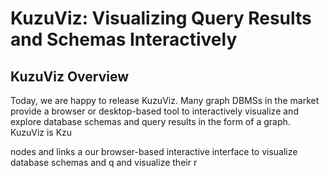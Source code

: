 # KuzuViz: Visualizing Query Results and Schemas Interactively

## KuzuViz Overview

Today, we are happy to release KuzuViz. Many graph DBMSs in the market provide a browser or desktop-based 
tool to interactively visualize and explore database schemas and query results in the form of a graph. 
KuzuViz is Kzu

nodes and links a 
our browser-based interactive interface to visualize database schemas and q and visualize their r

